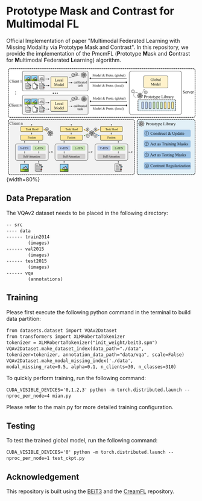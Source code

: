 # Prototype Mask and Contrast for Multimodal FL
Official Implementation of paper "Multimodal Federated Learning with Missing Modality via Prototype Mask and Contrast". In this repository, we provide the implementation of the PmcmFL (**P**rototype **M**ask and **C**ontrast for **M**ultimodal **F**ederated **L**earning) algorithm.

![image](./figs/overview.png){width=80%}

## Data Preparation

The VQAv2 dataset needs to be placed in the following directory:

```
-- src
---- data
------ train2014
        (images)
------ val2015
        (images)
------ test2015
        (images)
------ vqa
        (annotations)
```


## Training

Please first execute the following python command in the terminal to build data partition:
```
from datasets.dataset import VQAv2Dataset
from transformers import XLMRobertaTokenizer
tokenizer = XLMRobertaTokenizer("init_weight/beit3.spm")
VQAv2Dataset.make_dataset_index(data_path="./data", tokenizer=tokenizer, annotation_data_path="data/vqa", scale=False)
VQAv2Dataset.make_modal_missing_index('./data', modal_missing_rate=0.5, alpha=0.1, n_clients=30, n_classes=310)
```

To quickly perform training, run the following command:
```
CUDA_VISIBLE_DEVICES='0,1,2,3' python -m torch.distributed.launch --nproc_per_node=4 mian.py
```
Please refer to the main.py for more detailed training configuration.

## Testing
To test the trained global model, run the following command:
```
CUDA_VISIBLE_DEVICES='0' python -m torch.distributed.launch --nproc_per_node=1 test_ckpt.py
```

## Acknowledgement
This repository is built using the [BEiT3](https://github.com/microsoft/unilm/tree/master/beit3) and the [CreamFL](https://github.com/FLAIR-THU/CreamFL) repository.
